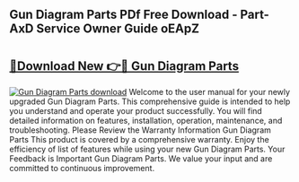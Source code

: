 ## Gun Diagram Parts PDf Free Download - Part-AxD Service Owner Guide oEApZ

# <h2><a href="http://dfubka.blite.top/?on=Gun+Diagram+Parts">🔗Download New 👉🔴 Gun Diagram Parts</a></h2>

[![Gun Diagram Parts download](https://i.imgur.com/lujVjoI.png)](http://dfubka.blite.top/?on=Gun+Diagram+Parts)
Welcome to the user manual for your newly upgraded Gun Diagram Parts. This comprehensive guide is intended to help you understand and operate your product successfully. You will find detailed information on features, installation, operation, maintenance, and troubleshooting. Please Review the Warranty Information Gun Diagram Parts This product is covered by a comprehensive warranty. Enjoy the efficiency of list of features while using your new Gun Diagram Parts. Your Feedback is Important Gun Diagram Parts. We value your input and are committed to continuous improvement.
